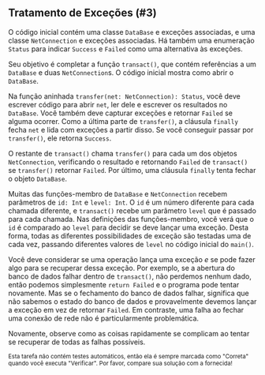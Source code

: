 ## Tratamento de Exceções (#3)

O código inicial contém uma classe `DataBase` e exceções associadas, e uma classe `NetConnection` e exceções associadas. Há também uma enumeração `Status` para indicar `Success` e `Failed` como uma alternativa às exceções.

Seu objetivo é completar a função `transact()`, que contém referências a um `DataBase` e duas `NetConnection`s. O código inicial mostra como abrir o `DataBase`.

Na função aninhada `transfer(net: NetConnection): Status`, você deve escrever código para abrir `net`, ler dele e escrever os resultados no `DataBase`. Você também deve capturar exceções e retornar `Failed` se alguma ocorrer. Como a última parte de `transfer()`, a cláusula `finally` fecha `net` e lida com exceções a partir disso. Se você conseguir passar por `transfer()`, ele retorna `Success`.

O restante de `transact()` chama `transfer()` para cada um dos objetos `NetConnection`, verificando o resultado e retornando `Failed` de `transact()` se `transfer()` retornar `Failed`. Por último, uma cláusula `finally` tenta fechar o objeto `DataBase`.

Muitas das funções-membro de `DataBase` e `NetConnection` recebem parâmetros de `id: Int` e `level: Int`. O `id` é um número diferente para cada chamada diferente, e `transact()` recebe um parâmetro `level` que é passado para cada chamada. Nas definições das funções-membro, você verá que o `id` é comparado ao `level` para decidir se deve lançar uma exceção. Desta forma, todas as diferentes possibilidades de exceção são testadas uma de cada vez, passando diferentes valores de `level` no código inicial do `main()`.

Você deve considerar se uma operação lança uma exceção *e* se pode fazer algo para se recuperar dessa exceção. Por exemplo, se a abertura do banco de dados falhar dentro de `transact()`, não perdemos nenhum dado, então podemos simplesmente `return Failed` e o programa pode tentar novamente. Mas se o fechamento do banco de dados falhar, significa que não sabemos o estado do banco de dados e provavelmente devemos lançar a exceção em vez de retornar `Failed`. Em contraste, uma falha ao fechar uma conexão de rede não é particularmente problemática.

Novamente, observe como as coisas rapidamente se complicam ao tentar se recuperar de todas as falhas possíveis.

<sub> Esta tarefa não contém testes automáticos, então ela é sempre marcada como "Correta" quando você executa "Verificar". Por favor, compare sua solução com a fornecida! </sub>